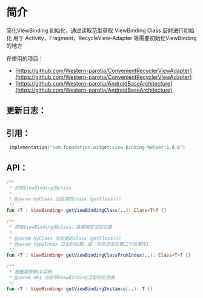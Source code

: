 # 简介

简化ViewBinding 初始化，通过读取范型获取 ViewBinding Class 反射进行初始化
用于 Activity，Fragment，RecycleView-Adapter 等需要初始化ViewBinding的地方

在使用的项目：

* [https://github.com/Western-parotia/ConvenientRecyclerViewAdapter](https://github.com/Western-parotia/ConvenientRecyclerViewAdapter)
* [https://github.com/Western-parotia/AndroidBaseArchitecture](https://github.com/Western-parotia/AndroidBaseArchitecture)

## 更新日志：

## 引用：

```kotlin
 implementation("com.foundation.widget:view-binding-helper:1.0.6")
```

## API：

```kotlin
/**
 * 获取ViewBinding的class
 *
 * @param myClass 当前类的class（getClass()）
 */
fun <T : ViewBinding> getViewBindingClass(..): Class<T>? {}

/**
 * 获取ViewBinding的class，直接指定泛型位置
 *
 * @param myClass 当前类的class（getClass()）
 * @param typeIndex 泛型的位置，如：你的泛型在第二个位置传1
 */
fun <T : ViewBinding> getViewBindingClassFromIndex(..): Class<T>? {}

/**
 * 根据类获取vb实例
 * @param obj 当前带ViewBinding泛型的实例类
 */
fun <T : ViewBinding> getViewBindingInstance(..): T {}
```
